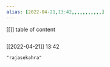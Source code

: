 ```yaml
---
alias: [2022-04-21,13:42,,,,,,,,,,,]
---
```

[[]]
table of content
```toc
```

[[2022-04-21]] 13:42

```query
"rajasekahra"
```